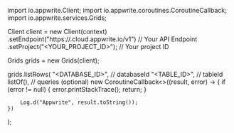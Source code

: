 import io.appwrite.Client;
import io.appwrite.coroutines.CoroutineCallback;
import io.appwrite.services.Grids;

Client client = new Client(context)
    .setEndpoint("https://<REGION>.cloud.appwrite.io/v1") // Your API Endpoint
    .setProject("<YOUR_PROJECT_ID>"); // Your project ID

Grids grids = new Grids(client);

grids.listRows(
    "<DATABASE_ID>", // databaseId 
    "<TABLE_ID>", // tableId 
    listOf(), // queries (optional)
    new CoroutineCallback<>((result, error) -> {
        if (error != null) {
            error.printStackTrace();
            return;
        }

        Log.d("Appwrite", result.toString());
    })
);

